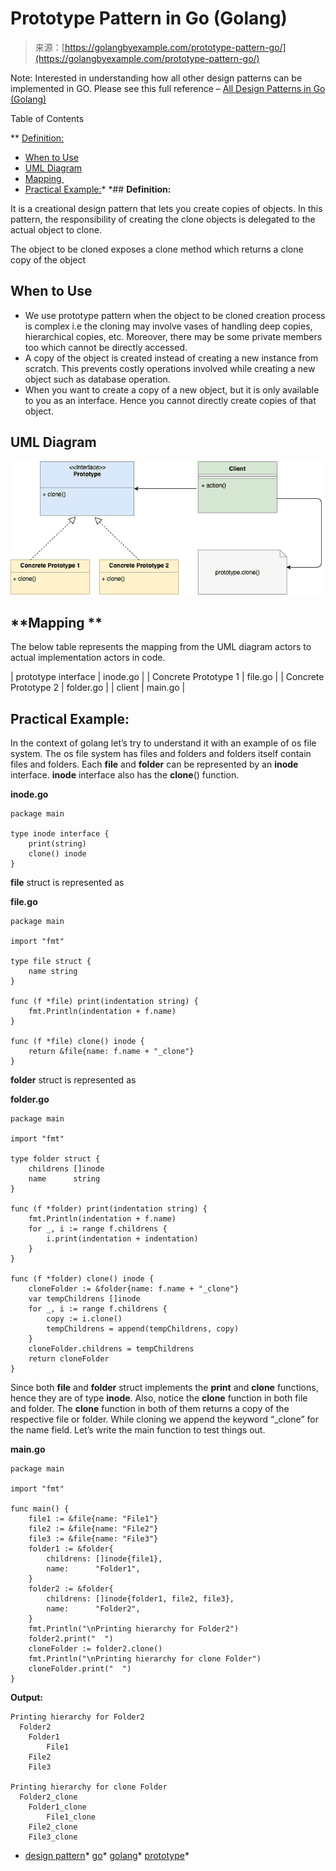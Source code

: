 <!--yml
category: 未分类
date: 2024-10-13 06:01:53
-->

# Prototype Pattern in Go (Golang)

> 来源：[https://golangbyexample.com/prototype-pattern-go/](https://golangbyexample.com/prototype-pattern-go/)

Note: Interested in understanding how all other design patterns can be implemented in GO. Please see this full reference – [All Design Patterns in Go (Golang)](https://golangbyexample.com/all-design-patterns-golang/)

Table of Contents

 **   [Definition:](#Definition "Definition:")
*   [When to Use](#When_to_Use "When to Use")
*   [UML Diagram](#UML_Diagram "UML Diagram")
*   [Mapping ](#Mapping "Mapping ")
*   [Practical Example:](#Practical_Example "Practical Example:")*  *## **Definition:**

It is a creational design pattern that lets you create copies of objects. In this pattern, the responsibility of creating the clone objects is delegated to the actual object to clone.

The object to be cloned exposes a clone method which returns a clone copy of the object

## **When to Use**

*   We use prototype pattern when the object to be cloned creation process is complex i.e the cloning may involve vases of handling deep copies, hierarchical copies, etc. Moreover, there may be some private members too which cannot be directly accessed.
*   A copy of the object is created instead of creating a new instance from scratch. This prevents costly operations involved while creating a new object such as database operation.
*   When you want to create a copy of a new object, but it is only available to you as an interface. Hence you cannot directly create copies of that object.

## **UML Diagram**

![](img/f2d42664ac887048361cea1ff2937a38.png)

## **Mapping **

The below table represents the mapping from the UML diagram actors to actual implementation actors in code.

| prototype interface | inode.go |
| Concrete Prototype 1 | file.go |
| Concrete Prototype 2 | folder.go |
| client | main.go |

## **Practical Example**:

In the context of golang let’s try to understand it with an example of os file system. The os file system has files and folders and folders itself contain files and folders. Each **file** and **folder** can be represented by an **inode** interface. **inode** interface also has the **clone**() function.

**inode.go**

```
package main

type inode interface {
    print(string)
    clone() inode
}
```

**file** struct is represented as

**file.go**

```
package main

import "fmt"

type file struct {
	name string
}

func (f *file) print(indentation string) {
	fmt.Println(indentation + f.name)
}

func (f *file) clone() inode {
	return &file{name: f.name + "_clone"}
} 
```

**folder** struct is represented as

**folder.go**

```
package main

import "fmt"

type folder struct {
	childrens []inode
	name      string
}

func (f *folder) print(indentation string) {
	fmt.Println(indentation + f.name)
	for _, i := range f.childrens {
		i.print(indentation + indentation)
	}
}

func (f *folder) clone() inode {
	cloneFolder := &folder{name: f.name + "_clone"}
	var tempChildrens []inode
	for _, i := range f.childrens {
		copy := i.clone()
		tempChildrens = append(tempChildrens, copy)
	}
	cloneFolder.childrens = tempChildrens
	return cloneFolder
} 
```

Since both **file** and **folder** struct implements the **print** and **clone** functions, hence they are of type **inode**. Also, notice the **clone** function in both file and folder. The **clone** function in both of them returns a copy of the respective file or folder. While cloning we append the keyword “_clone” for the name field. Let’s write the main function to test things out.

**main.go**

```
package main

import "fmt"

func main() {
    file1 := &file{name: "File1"}
    file2 := &file{name: "File2"}
    file3 := &file{name: "File3"}
    folder1 := &folder{
        childrens: []inode{file1},
        name:      "Folder1",
    }
    folder2 := &folder{
        childrens: []inode{folder1, file2, file3},
        name:      "Folder2",
    }
    fmt.Println("\nPrinting hierarchy for Folder2")
    folder2.print("  ")
    cloneFolder := folder2.clone()
    fmt.Println("\nPrinting hierarchy for clone Folder")
    cloneFolder.print("  ")
}
```

**Output:**

```
Printing hierarchy for Folder2
  Folder2
    Folder1
        File1
    File2
    File3

Printing hierarchy for clone Folder
  Folder2_clone
    Folder1_clone
        File1_clone
    File2_clone
    File3_clone
```

*   [design pattern](https://golangbyexample.com/tag/design-pattern/)*   [go](https://golangbyexample.com/tag/go/)*   [golang](https://golangbyexample.com/tag/golang/)*   [prototype](https://golangbyexample.com/tag/prototype/)*
